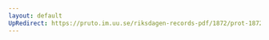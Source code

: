 ```yaml
---
layout: default
UpRedirect: https://pruto.im.uu.se/riksdagen-records-pdf/1872/prot-1872--fk--510/prot-1872--fk--510_002.pdf
---
```

